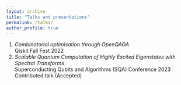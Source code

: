 ```yaml
---
layout: archive
title: "Talks and presentations"
permalink: /talks/
author_profile: true
---
```


1. *Combinatorial optimisation through OpenQAOA* <br> Qiskit Fall Fest 2022
2. *Scalable Quantum Computation of Highly Excited Eigenstates with Spectral Transforms* <br> Superconducting Qubits and Algorithms (SQA) Conference 2023 <br> Contributed talk (Accepted)
